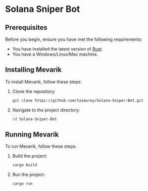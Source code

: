# Solana Sniper Bot


## Prerequisites

Before you begin, ensure you have met the following requirements:

* You have installed the latest version of [Rust](https://www.rust-lang.org/tools/install).
* You have a Windows/Linux/Mac machine.

## Installing Mevarik

To install Mevarik, follow these steps:

1. Clone the repository:
   ```bash
   git clone https://github.com/taimurey/Solana-Sniper-Bot.git
   ```
2. Navigate to the project directory:
   ```bash
   cd Solana-Sniper-Bot
   ```

## Running Mevarik

To run Mevarik, follow these steps:

1. Build the project:
   ```bash
   cargo build
   ```
2. Run the project:
   ```bash
   cargo run
   ```


